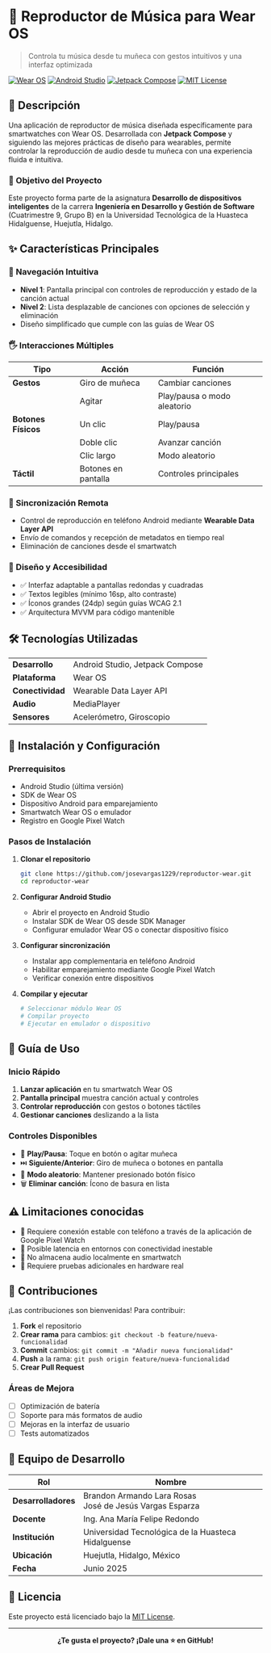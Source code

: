 # 🎵 Reproductor de Música para Wear OS

> Controla tu música desde tu muñeca con gestos intuitivos y una interfaz optimizada

[![Wear OS](https://img.shields.io/badge/Wear%20OS-Compatible-green.svg)](https://wearos.google.com/)
[![Android Studio](https://img.shields.io/badge/Android%20Studio-Latest-blue.svg)](https://developer.android.com/studio)
[![Jetpack Compose](https://img.shields.io/badge/Jetpack%20Compose-UI-orange.svg)](https://developer.android.com/jetpack/compose)
[![MIT License](https://img.shields.io/badge/License-MIT-yellow.svg)](LICENSE)

## 📖 Descripción

Una aplicación de reproductor de música diseñada específicamente para smartwatches con Wear OS. Desarrollada con **Jetpack Compose** y siguiendo las mejores prácticas de diseño para wearables, permite controlar la reproducción de audio desde tu muñeca con una experiencia fluida e intuitiva.

### 🎯 Objetivo del Proyecto

Este proyecto forma parte de la asignatura **Desarrollo de dispositivos inteligentes** de la carrera **Ingeniería en Desarrollo y Gestión de Software** (Cuatrimestre 9, Grupo B) en la Universidad Tecnológica de la Huasteca Hidalguense, Huejutla, Hidalgo.

## ✨ Características Principales

### 🧭 Navegación Intuitiva
- **Nivel 1**: Pantalla principal con controles de reproducción y estado de la canción actual
- **Nivel 2**: Lista desplazable de canciones con opciones de selección y eliminación
- Diseño simplificado que cumple con las guías de Wear OS

### 🖐️ Interacciones Múltiples
| Tipo | Acción | Función |
|------|--------|---------|
| **Gestos** | Giro de muñeca | Cambiar canciones |
| | Agitar | Play/pausa o modo aleatorio |
| **Botones Físicos** | Un clic | Play/pausa |
| | Doble clic | Avanzar canción |
| | Clic largo | Modo aleatorio |
| **Táctil** | Botones en pantalla | Controles principales |

### 🔄 Sincronización Remota
- Control de reproducción en teléfono Android mediante **Wearable Data Layer API**
- Envío de comandos y recepción de metadatos en tiempo real
- Eliminación de canciones desde el smartwatch

### 🎨 Diseño y Accesibilidad
- ✅ Interfaz adaptable a pantallas redondas y cuadradas
- ✅ Textos legibles (mínimo 16sp, alto contraste)
- ✅ Íconos grandes (24dp) según guías WCAG 2.1
- ✅ Arquitectura MVVM para código mantenible

## 🛠️ Tecnologías Utilizadas

<table>
  <tr>
    <td><strong>Desarrollo</strong></td>
    <td>Android Studio, Jetpack Compose</td>
  </tr>
  <tr>
    <td><strong>Plataforma</strong></td>
    <td>Wear OS</td>
  </tr>
  <tr>
    <td><strong>Conectividad</strong></td>
    <td>Wearable Data Layer API</td>
  </tr>
  <tr>
    <td><strong>Audio</strong></td>
    <td>MediaPlayer</td>
  </tr>
  <tr>
    <td><strong>Sensores</strong></td>
    <td>Acelerómetro, Giroscopio</td>
  </tr>
</table>

## 🚀 Instalación y Configuración

### Prerrequisitos
- Android Studio (última versión)
- SDK de Wear OS
- Dispositivo Android para emparejamiento
- Smartwatch Wear OS o emulador
- Registro en Google Pixel Watch

### Pasos de Instalación

1. **Clonar el repositorio**
   ```bash
   git clone https://github.com/josevargas1229/reproductor-wear.git
   cd reproductor-wear
   ```

2. **Configurar Android Studio**
   - Abrir el proyecto en Android Studio
   - Instalar SDK de Wear OS desde SDK Manager
   - Configurar emulador Wear OS o conectar dispositivo físico

3. **Configurar sincronización**
   - Instalar app complementaria en teléfono Android
   - Habilitar emparejamiento mediante Google Pixel Watch
   - Verificar conexión entre dispositivos

4. **Compilar y ejecutar**
   ```bash
   # Seleccionar módulo Wear OS
   # Compilar proyecto
   # Ejecutar en emulador o dispositivo
   ```

## 📱 Guía de Uso

### Inicio Rápido
1. **Lanzar aplicación** en tu smartwatch Wear OS
2. **Pantalla principal** muestra canción actual y controles
3. **Controlar reproducción** con gestos o botones táctiles
4. **Gestionar canciones** deslizando a la lista

### Controles Disponibles
- 🎵 **Play/Pausa**: Toque en botón o agitar muñeca
- ⏭️ **Siguiente/Anterior**: Giro de muñeca o botones en pantalla
- 🔀 **Modo aleatorio**: Mantener presionado botón físico
- 🗑️ **Eliminar canción**: Ícono de basura en lista

## ⚠️ Limitaciones conocidas

- 📶 Requiere conexión estable con teléfono a través de la aplicación de Google Pixel Watch
- 🔄 Posible latencia en entornos con conectividad inestable
- 📱 No almacena audio localmente en smartwatch
- 🧪 Requiere pruebas adicionales en hardware real

## 🤝 Contribuciones

¡Las contribuciones son bienvenidas! Para contribuir:

1. **Fork** el repositorio
2. **Crear rama** para cambios: `git checkout -b feature/nueva-funcionalidad`
3. **Commit** cambios: `git commit -m "Añadir nueva funcionalidad"`
4. **Push** a la rama: `git push origin feature/nueva-funcionalidad`
5. **Crear Pull Request**

### Áreas de Mejora
- [ ] Optimización de batería
- [ ] Soporte para más formatos de audio
- [ ] Mejoras en la interfaz de usuario
- [ ] Tests automatizados

## 👥 Equipo de Desarrollo

| Rol | Nombre |
|-----|--------|
| **Desarrolladores** | Brandon Armando Lara Rosas<br>José de Jesús Vargas Esparza |
| **Docente** | Ing. Ana María Felipe Redondo |
| **Institución** | Universidad Tecnológica de la Huasteca Hidalguense |
| **Ubicación** | Huejutla, Hidalgo, México |
| **Fecha** | Junio 2025 |

## 📄 Licencia

Este proyecto está licenciado bajo la [MIT License](LICENSE).

---

<div align="center">

**¿Te gusta el proyecto? ¡Dale una ⭐ en GitHub!**

</div>

